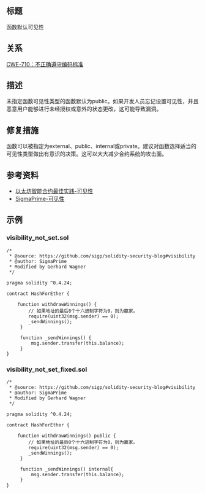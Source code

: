## 标题
函数默认可见性

## 关系
[CWE-710：不正确遵守编码标准](https://cwe.mitre.org/data/definitions/710.html)

## 描述
未指定函数可见性类型的函数默认为public。如果开发人员忘记设置可见性，并且恶意用户能够进行未经授权或意外的状态更改，这可能导致漏洞。

## 修复措施
函数可以被指定为external、public、internal或private。建议对函数选择适当的可见性类型做出有意识的决策。这可以大大减少合约系统的攻击面。

## 参考资料
* [以太坊智能合约最佳实践-可见性](https://consensys.github.io/smart-contract-best-practices/development-recommendations/solidity-specific/visibility/)
* [SigmaPrime-可见性](https://github.com/sigp/solidity-security-blog#visibility)
## 示例
### visibility_not_set.sol
``` solidity
/*
 * @source: https://github.com/sigp/solidity-security-blog#visibility
 * @author: SigmaPrime 
 * Modified by Gerhard Wagner
 */

pragma solidity ^0.4.24;

contract HashForEther {

    function withdrawWinnings() {
        // 如果地址的最后8个十六进制字符为0，则为赢家。
        require(uint32(msg.sender) == 0);
        _sendWinnings();
     }

     function _sendWinnings() {
         msg.sender.transfer(this.balance);
     }
}
```
### visibility_not_set_fixed.sol
``` solidity
/*
 * @source: https://github.com/sigp/solidity-security-blog#visibility
 * @author: SigmaPrime
 * Modified by Gerhard Wagner
 */

pragma solidity ^0.4.24;

contract HashForEther {

    function withdrawWinnings() public {
        // 如果地址的最后8个十六进制字符为0，则为赢家。
        require(uint32(msg.sender) == 0);
        _sendWinnings();
     }

     function _sendWinnings() internal{
         msg.sender.transfer(this.balance);
     }
}
```